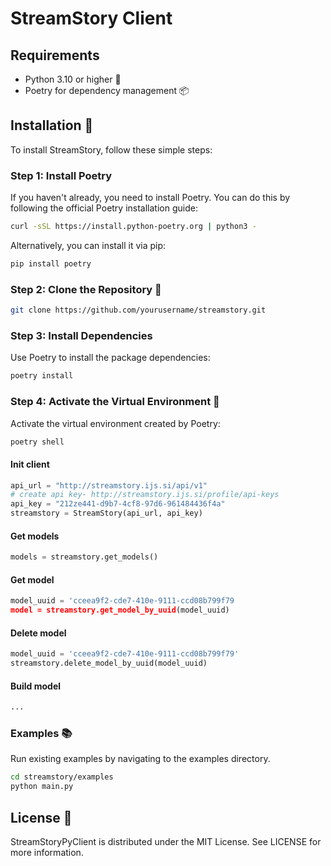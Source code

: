 # StreamStory Client


## Requirements
- Python 3.10 or higher 🐍
- Poetry for dependency management 📦

## Installation 🔧

To install StreamStory, follow these simple steps:

### Step 1: Install Poetry
If you haven't already, you need to install Poetry. You can do this by following the official Poetry installation guide:

```bash
curl -sSL https://install.python-poetry.org | python3 -
```

Alternatively, you can install it via pip:

```bash
pip install poetry
```

### Step 2: Clone the Repository 📂

```bash
git clone https://github.com/yourusername/streamstory.git
```


### Step 3: Install Dependencies

Use Poetry to install the package dependencies:

```bash
poetry install
```

### Step 4: Activate the Virtual Environment 🔄

Activate the virtual environment created by Poetry:

```bash
poetry shell
```


#### Init client

```python
api_url = "http://streamstory.ijs.si/api/v1"
# create api key- http://streamstory.ijs.si/profile/api-keys
api_key = "212ze441-d9b7-4cf8-97d6-961484436f4a"
streamstory = StreamStory(api_url, api_key)
```

#### Get models

```python
models = streamstory.get_models()
```

#### Get model

```python
model_uuid = 'cceea9f2-cde7-410e-9111-ccd08b799f79
model = streamstory.get_model_by_uuid(model_uuid)
```

#### Delete model
```python
model_uuid = 'cceea9f2-cde7-410e-9111-ccd08b799f79'
streamstory.delete_model_by_uuid(model_uuid)
```

#### Build model

```python
...
```


### Examples 📚
Run existing examples by navigating to the examples directory.

```bash
cd streamstory/examples
python main.py
```


## License 📄
StreamStoryPyClient is distributed under the MIT License. See LICENSE for more information.
